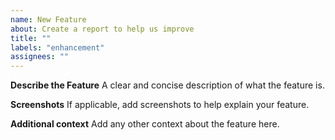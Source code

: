 ```yaml
---
name: New Feature
about: Create a report to help us improve
title: ""
labels: "enhancement"
assignees: ""
---
```


**Describe the Feature**
A clear and concise description of what the feature is.

**Screenshots**
If applicable, add screenshots to help explain your feature.

**Additional context**
Add any other context about the feature here.
